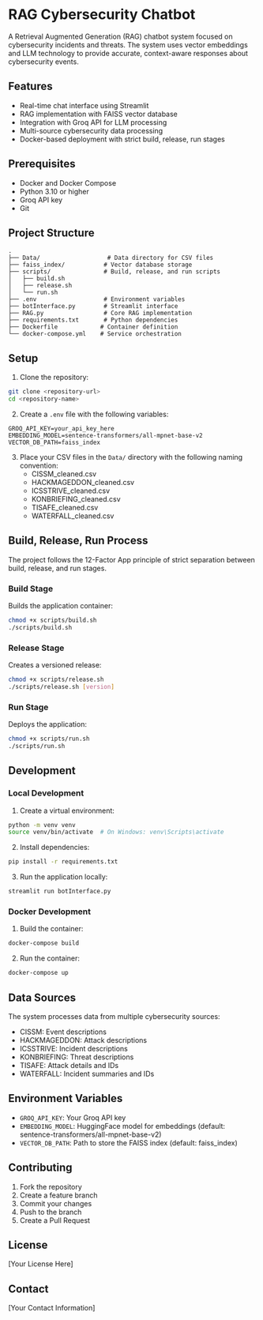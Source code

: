 # RAG Cybersecurity Chatbot

A Retrieval Augmented Generation (RAG) chatbot system focused on cybersecurity incidents and threats. The system uses vector embeddings and LLM technology to provide accurate, context-aware responses about cybersecurity events.

## Features

- Real-time chat interface using Streamlit
- RAG implementation with FAISS vector database
- Integration with Groq API for LLM processing
- Multi-source cybersecurity data processing
- Docker-based deployment with strict build, release, run stages

## Prerequisites

- Docker and Docker Compose
- Python 3.10 or higher
- Groq API key
- Git

## Project Structure

```
.
├── Data/                   # Data directory for CSV files
├── faiss_index/           # Vector database storage
├── scripts/               # Build, release, and run scripts
│   ├── build.sh
│   ├── release.sh
│   └── run.sh
├── .env                   # Environment variables
├── botInterface.py        # Streamlit interface
├── RAG.py                 # Core RAG implementation
├── requirements.txt       # Python dependencies
├── Dockerfile            # Container definition
└── docker-compose.yml    # Service orchestration
```

## Setup

1. Clone the repository:
```bash
git clone <repository-url>
cd <repository-name>
```

2. Create a `.env` file with the following variables:
```env
GROQ_API_KEY=your_api_key_here
EMBEDDING_MODEL=sentence-transformers/all-mpnet-base-v2
VECTOR_DB_PATH=faiss_index
```

3. Place your CSV files in the `Data/` directory with the following naming convention:
   - CISSM_cleaned.csv
   - HACKMAGEDDON_cleaned.csv
   - ICSSTRIVE_cleaned.csv
   - KONBRIEFING_cleaned.csv
   - TISAFE_cleaned.csv
   - WATERFALL_cleaned.csv

## Build, Release, Run Process

The project follows the 12-Factor App principle of strict separation between build, release, and run stages.

### Build Stage

Builds the application container:
```bash
chmod +x scripts/build.sh
./scripts/build.sh
```

### Release Stage

Creates a versioned release:
```bash
chmod +x scripts/release.sh
./scripts/release.sh [version]
```

### Run Stage

Deploys the application:
```bash
chmod +x scripts/run.sh
./scripts/run.sh
```

## Development

### Local Development

1. Create a virtual environment:
```bash
python -m venv venv
source venv/bin/activate  # On Windows: venv\Scripts\activate
```

2. Install dependencies:
```bash
pip install -r requirements.txt
```

3. Run the application locally:
```bash
streamlit run botInterface.py
```

### Docker Development

1. Build the container:
```bash
docker-compose build
```

2. Run the container:
```bash
docker-compose up
```

## Data Sources

The system processes data from multiple cybersecurity sources:

- CISSM: Event descriptions
- HACKMAGEDDON: Attack descriptions
- ICSSTRIVE: Incident descriptions
- KONBRIEFING: Threat descriptions
- TISAFE: Attack details and IDs
- WATERFALL: Incident summaries and IDs

## Environment Variables

- `GROQ_API_KEY`: Your Groq API key
- `EMBEDDING_MODEL`: HuggingFace model for embeddings (default: sentence-transformers/all-mpnet-base-v2)
- `VECTOR_DB_PATH`: Path to store the FAISS index (default: faiss_index)

## Contributing

1. Fork the repository
2. Create a feature branch
3. Commit your changes
4. Push to the branch
5. Create a Pull Request

## License

[Your License Here]

## Contact

[Your Contact Information]
